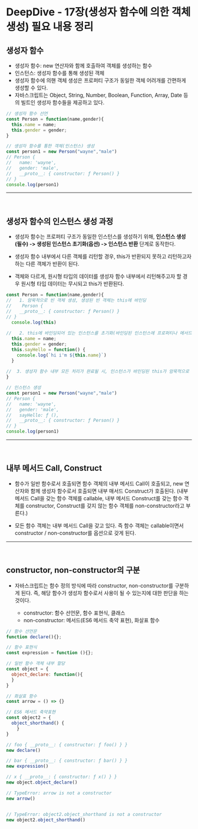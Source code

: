 # DeepDive - 17장(생성자 함수에 의한 객체 생성) 필요 내용 정리

## 생성자 함수

- 생성자 함수: new 연산자와 함께 호출하여 객체를 생성하는 함수
- 인스턴스: 생성자 함수를 통해 생성된 객체
- 생성자 함수에 의핸 객체 생성은 프로퍼티 구조가 동일한 객체 어려개를 간편하게 생성할 수 있다.
- 자바스크립트는 Object, String, Number, Boolean, Function, Array, Date 등의 빌트인 생성자 함수들을 제공하고 있다.

``` javascript
// 생성자 함수 선언
const Person = function(name,gender){
  this.name = name;
  this.gender = gender;
}

// 생성자 함수를 통한 객체(인스턴스) 생성
const person1 = new Person("wayne","male")
// Person {
//   name: 'wayne',
//   gender: 'male',
//   __proto__: { constructor: ƒ Person() }
// }
console.log(person1)

```
---

<br/>

## 생성자 함수의 인스턴스 생성 과정

- 생성자 함수는 프로퍼티 구조가 동일한 인스턴스를 생성하기 위해, **인스턴스 생성(필수) -> 생성된 인스턴스 초기화(옵션) -> 인스턴스 반환** 단계로 동작한다. 

- 생성자 함수 내부에서 다른 객체를 리턴할 경우, this가 반환되지 못하고 리턴하고자 하는 다른 객체가 반환이 된다.

- 객체와 다르게, 원시형 타입의 데이터를 생성자 함수 내부에서 리턴해주고자 할 경우 원시형 타입 데이터는 무시되고 this가 반환된다.

``` javascript
const Person = function(name,gender){
//   1. 암묵적으로 빈 객체 생성, 생성된 빈 객체는 this에 바인딩
//    Person {
//   __proto__: { constructor: ƒ Person() }
// }
  console.log(this)
  
//   2. this에 바인딩되어 있는 인스턴스를 초기화(바인딩된 인스턴스에 프로퍼티나 메서드를 추가, 생성자 함수가 인수로 전달받은 초기값을 인스턴스 프로퍼티에 할당하여 초기화 or 고정값 할당)
  this.name = name;
  this.gender = gender;
  this.sayHello = function() {
    console.log(`hi i'm ${this.name}`)
  }
  
//  3. 생성자 함수 내부 모든 처리가 완료될 시, 인스턴스가 바인딩된 this가 암묵적으로 리턴
}

// 인스턴스 생성
const person1 = new Person("wayne","male")
// Person {
//   name: 'wayne',
//   gender: 'male',
//   sayHello: ƒ (),
//   __proto__: { constructor: ƒ Person() }
// }
console.log(person1)
```

---

<br/>

## 내부 메서드 Call, Construct

- 함수가 일반 함수로서 호출되면 함수 객체의 내부 메서드 Call이 호출되고, new 연산자와 함께 생성자 함수로서 호출되면 내부 매서드 Construct가 호출된다. (내부 메서드 Call을 갖는 함수 객체를 callable, 내부 메서드 Construct를 갖는 함수 객체를 constructor, Construct를 갖지 않는 함수 객체를 non-constructor라고 부른다.)

- 모든 함수 객체는 내부 메서드 Call을 갖고 있다. 즉 함수 객체는 callable이면서 constructor / non-constructor를 옵션으로 갖게 된다.

---

<br/>

## constructor, non-constructor의 구분

- 자바스크립트는 함수 정의 방식에 따라 constructor, non-constructor를 구분하게 된다. 즉, 해당 함수가 생성자 함수로서 사용이 될 수 있는지에 대한 판단을 하는것이다.
  
  - constructor: 함수 선언문, 함수 표현식, 클래스
  - non-constructor: 메서드(ES6 메서드 축약 표현), 화살표 함수

``` javascript
// 함수 선언문
function declare(){};

// 함수 표현식
const expression = function (){};

// 일반 함수 객체 내부 할당
const object = {
  object_declare: function(){
  }
}

// 화살표 함수
const arrow = () => {}

// ES6 메서드 축약표현
const object2 = {
  object_shorthand() {
	}
}

// foo { __proto__: { constructor: ƒ foo() } }
new declare()

// bar { __proto__: { constructor: ƒ bar() } }
new expression()

// x { __proto__: { constructor: ƒ x() } }
new object.object_declare()

// TypeError: arrow is not a constructor
new arrow()


// TypeError: object2.object_shorthand is not a constructor
new object2.object_shorthand()

```